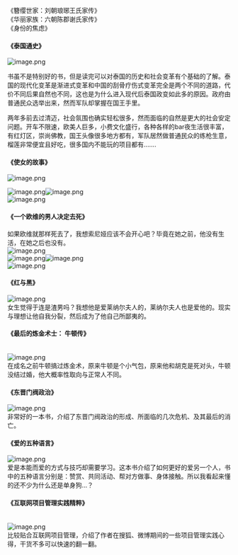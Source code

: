 《簪缨世家：刘朝琅琊王氏家传》<br />《华丽家族：六朝陈郡谢氏家传》<br />《身份的焦虑》
<a name="APjQe"></a>
#### 《泰国通史》
![image.png](https://cdn.nlark.com/yuque/0/2020/png/471305/1603509960070-b79ab750-6dbe-40e8-8c9a-24ad5e4a6f84.png#align=left&display=inline&height=616&margin=%5Bobject%20Object%5D&name=image.png&originHeight=616&originWidth=428&size=111139&status=done&style=none&width=428)

书虽不是特别好的书，但是读完可以对泰国的历史和社会变革有个基础的了解。泰国的现代化变革是渐进式变革和中国的刮骨疗伤式变革完全是两个不同的道路，代价不同后果自然也不同，这也是为什么进入现代后泰国政变如此多的原因。政府由普通民众选举出来，然而军队却掌握在国王手里。

两年多前去过清迈，社会氛围也确实轻松很多，然而面临的自然是更大的社会安定问题。开车不限速，欧美人巨多，小费文化盛行，各种各样的bar夜生活很丰富，有红灯区，崇尚佛教，国王头像很多地方都有，军队居然做普通民众的练枪生意，榴莲非常便宜且好吃，很多国内不能玩的项目都有…….

<a name="y2TEa"></a>
#### 《使女的故事》
![image.png](https://cdn.nlark.com/yuque/0/2020/png/471305/1603067295781-02061faf-fa59-4859-8b06-7f00ea968be5.png#align=left&display=inline&height=416&margin=%5Bobject%20Object%5D&name=image.png&originHeight=416&originWidth=270&size=223334&status=done&style=none&width=270)

![image.png](https://cdn.nlark.com/yuque/0/2020/png/471305/1603069480058-5e3e0f75-9d8a-4664-82dd-06b353ad5b55.png#align=left&display=inline&height=517&margin=%5Bobject%20Object%5D&name=image.png&originHeight=920&originWidth=690&size=662798&status=done&style=none&width=388)![image.png](https://cdn.nlark.com/yuque/0/2020/png/471305/1603069500747-96e93eda-1a8e-40c1-a908-bf3924261cb7.png#align=left&display=inline&height=480&margin=%5Bobject%20Object%5D&name=image.png&originHeight=920&originWidth=690&size=639817&status=done&style=none&width=360)<br />![image.png](https://cdn.nlark.com/yuque/0/2020/png/471305/1603069522348-e237f297-d11f-4555-b4b8-83603778449b.png#align=left&display=inline&height=920&margin=%5Bobject%20Object%5D&name=image.png&originHeight=920&originWidth=690&size=573364&status=done&style=none&width=690)




<a name="7AX5E"></a>
#### 《一个欧维的男人决定去死》
如果欧维就那样死去了，我想索尼娅应该不会开心吧？毕竟在她之前，他没有生活，在她之后也没有。 <br />![image.png](https://cdn.nlark.com/yuque/0/2020/png/471305/1602925202510-a9070cd4-f059-462c-bdd7-645943d02aff.png#align=left&display=inline&height=616&margin=%5Bobject%20Object%5D&name=image.png&originHeight=616&originWidth=428&size=596743&status=done&style=none&width=428)<br />![image.png](https://cdn.nlark.com/yuque/0/2020/png/471305/1602925218706-c7a636e1-c479-4650-b925-0c53f81bca86.png#align=left&display=inline&height=706&margin=%5Bobject%20Object%5D&name=image.png&originHeight=1494&originWidth=690&size=1163147&status=done&style=none&width=326)![image.png](https://cdn.nlark.com/yuque/0/2020/png/471305/1602925260684-637264d4-33a2-4c7b-a20b-c13ac3345a18.png#align=left&display=inline&height=699&margin=%5Bobject%20Object%5D&name=image.png&originHeight=1494&originWidth=690&size=1076556&status=done&style=none&width=323)<br />![image.png](https://cdn.nlark.com/yuque/0/2020/png/471305/1602925293814-67c360db-0755-46a4-adcb-bcf5957055d3.png#align=left&display=inline&height=673&margin=%5Bobject%20Object%5D&name=image.png&originHeight=1494&originWidth=690&size=1074600&status=done&style=none&width=311)


<a name="mj63t"></a>
#### 《红与黑》
![image.png](https://cdn.nlark.com/yuque/0/2020/png/471305/1601947549814-24a43e3f-c2dd-4da9-826e-7caf3d64b115.png#align=left&display=inline&height=525&margin=%5Bobject%20Object%5D&name=image.png&originHeight=616&originWidth=428&size=93151&status=done&style=none&width=365)<br />女生觉得于连是渣男吗？我想他是爱莱纳尔夫人的，莱纳尔夫人也是爱他的。现实与理想让他自我分裂，然后成为了他自己所鄙夷的。


<a name="hD1eN"></a>
#### 《最后的炼金术士： 牛顿传》
<br />![image.png](https://cdn.nlark.com/yuque/0/2020/png/471305/1601947558190-87a01375-b21b-446b-a9e2-cce7c3508240.png#align=left&display=inline&height=487&margin=%5Bobject%20Object%5D&name=image.png&originHeight=487&originWidth=350&size=357437&status=done&style=none&width=350)<br />在成名之前牛顿搞过炼金术，原来牛顿是个小气包，原来他和胡克是死对头，牛顿没结过婚，他大概率性取向与正常人不同。

<a name="ps4FG"></a>
#### 《东晋门阀政治》
![image.png](https://cdn.nlark.com/yuque/0/2020/png/471305/1601947572394-3daa52b1-0b18-44f4-9b66-cb1617edcf66.png#align=left&display=inline&height=518&margin=%5Bobject%20Object%5D&name=image.png&originHeight=1009&originWidth=690&size=709234&status=done&style=none&width=354)<br />非常好的一本书，介绍了东晋门阀政治的形成、所面临的几次危机、及其最后的消亡。

<a name="BubgN"></a>
#### 《爱的五种语言》
![image.png](https://cdn.nlark.com/yuque/0/2020/png/471305/1601947590325-1cd507e1-584d-4f1d-8fcd-580998f06e07.png#align=left&display=inline&height=500&margin=%5Bobject%20Object%5D&name=image.png&originHeight=500&originWidth=333&size=272235&status=done&style=none&width=333)<br />爱是本能而爱的方式与技巧却需要学习。这本书介绍了如何更好的爱另一个人，书中的五种语言分别是：赞赏、共同活动、帮对方做事、身体接触。所以我看起来懂的还不少为什么还是单身狗…？

<a name="fu2vf"></a>
#### 《互联网项目管理实践精粹》
<br />![image.png](https://cdn.nlark.com/yuque/0/2020/png/471305/1601947599966-20162450-8502-4dc6-bc07-ff8405cc938a.png#align=left&display=inline&height=616&margin=%5Bobject%20Object%5D&name=image.png&originHeight=616&originWidth=428&size=186771&status=done&style=none&width=428)<br />比较贴合互联网项目管理，介绍了作者在搜狐、微博期间的一些项目管理实践心得，干货不多可以快速的翻一翻。

